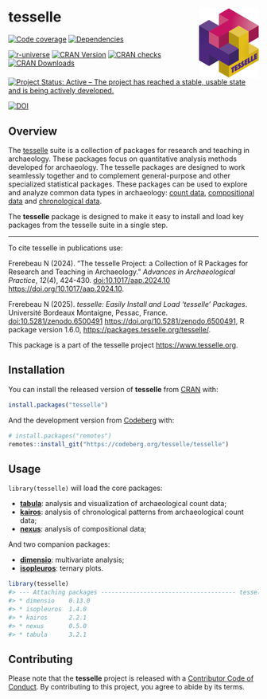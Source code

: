
<!-- README.md is generated from README.Rmd. Please edit that file -->

# tesselle <img width=120px src="man/figures/logo.png" align="right" />

<!-- badges: start -->

[![Code
coverage](https://packages.tesselle.org/tesselle/coverage/badge.svg)](https://packages.tesselle.org/tesselle/coverage/)
[![Dependencies](https://tinyverse.netlify.app/badge/tesselle)](https://cran.r-project.org/package=tesselle)

<a href="https://tesselle.r-universe.dev/tesselle"
class="pkgdown-devel"><img
src="https://tesselle.r-universe.dev/badges/tesselle"
alt="r-universe" /></a>
<a href="https://cran.r-project.org/package=tesselle"
class="pkgdown-release"><img
src="https://www.r-pkg.org/badges/version/tesselle"
alt="CRAN Version" /></a> <a
href="https://cran.r-project.org/web/checks/check_results_tesselle.html"
class="pkgdown-release"><img
src="https://badges.cranchecks.info/worst/tesselle.svg"
alt="CRAN checks" /></a>
<a href="https://cran.r-project.org/package=tesselle"
class="pkgdown-release"><img
src="https://cranlogs.r-pkg.org/badges/tesselle"
alt="CRAN Downloads" /></a>

[![Project Status: Active – The project has reached a stable, usable
state and is being actively
developed.](https://www.repostatus.org/badges/latest/active.svg)](https://www.repostatus.org/#active)

[![DOI](https://zenodo.org/badge/DOI/10.5281/zenodo.6500491.svg)](https://doi.org/10.5281/zenodo.6500491)
<!-- badges: end -->

## Overview

The [tesselle](https://www.tesselle.org/) suite is a collection of
packages for research and teaching in archaeology. These packages focus
on quantitative analysis methods developed for archaeology. The tesselle
packages are designed to work seamlessly together and to complement
general-purpose and other specialized statistical packages. These
packages can be used to explore and analyze common data types in
archaeology: [count data](https://packages.tesselle.org/tabula/),
[compositional data](https://packages.tesselle.org/nexus/) and
[chronological data](https://packages.tesselle.org/kairos/).

The **tesselle** package is designed to make it easy to install and load
key packages from the tesselle suite in a single step.

------------------------------------------------------------------------

To cite tesselle in publications use:

Frerebeau N (2024). “The tesselle Project: a Collection of R Packages
for Research and Teaching in Archaeology.” *Advances in Archaeological
Practice*, *12*(4), 424-430. <doi:10.1017/aap.2024.10>
<https://doi.org/10.1017/aap.2024.10>.

Frerebeau N (2025). *tesselle: Easily Install and Load ‘tesselle’
Packages*. Université Bordeaux Montaigne, Pessac, France.
<doi:10.5281/zenodo.6500491> <https://doi.org/10.5281/zenodo.6500491>, R
package version 1.6.0, <https://packages.tesselle.org/tesselle/>.

This package is a part of the tesselle project
<https://www.tesselle.org>.

## Installation

You can install the released version of **tesselle** from
[CRAN](https://CRAN.R-project.org) with:

``` r
install.packages("tesselle")
```

And the development version from [Codeberg](https://codeberg.org/) with:

``` r
# install.packages("remotes")
remotes::install_git("https://codeberg.org/tesselle/tesselle")
```

## Usage

`library(tesselle)` will load the core packages:

- [**tabula**](https://packages.tesselle.org/tabula/): analysis and
  visualization of archaeological count data;
- [**kairos**](https://packages.tesselle.org/kairos/): analysis of
  chronological patterns from archaeological count data;
- [**nexus**](https://packages.tesselle.org/nexus/): analysis of
  compositional data;

And two companion packages:

- [**dimensio**](https://packages.tesselle.org/dimensio/): multivariate
  analysis;
- [**isopleuros**](https://packages.tesselle.org/isopleuros/): ternary
  plots.

``` r
library(tesselle)
#> --- Attaching packages -------------------------------------- tesselle 1.6.0 ---
#> * dimensio    0.13.0
#> * isopleuros  1.4.0
#> * kairos      2.2.1
#> * nexus       0.5.0
#> * tabula      3.2.1
```

## Contributing

Please note that the **tesselle** project is released with a
[Contributor Code of Conduct](https://www.tesselle.org/conduct.html). By
contributing to this project, you agree to abide by its terms.
